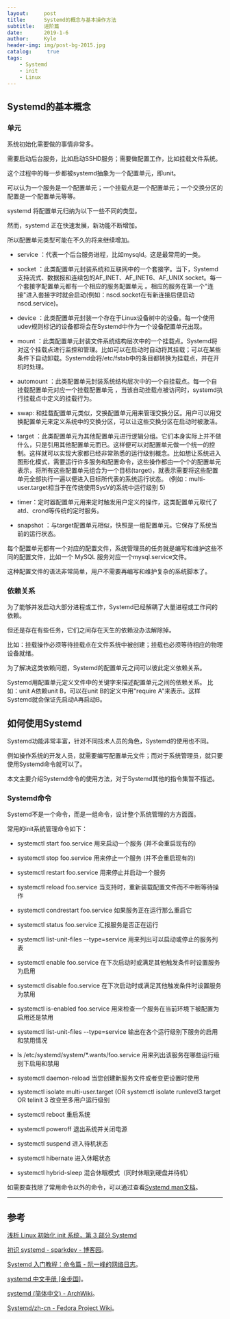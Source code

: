 ```yaml
---
layout:     post
title:      Systemd的概念与基本操作方法
subtitle:   进阶篇
date:       2019-1-6
author:     Kyle
header-img: img/post-bg-2015.jpg
catalog: 	 true
tags:
    - Systemd
    - init
    - Linux
---
```


## Systemd的基本概念

### 单元

系统初始化需要做的事情非常多。

需要启动后台服务，比如启动SSHD服务；需要做配置工作，比如挂载文件系统。

这个过程中的每一步都被systemd抽象为一个配置单元，即unit。

可以认为一个服务是一个配置单元；一个挂载点是一个配置单元；一个交换分区的配置是一个配置单元等等。

systemd 将配置单元归纳为以下一些不同的类型。

然而，systemd 正在快速发展，新功能不断增加。

所以配置单元类型可能在不久的将来继续增加。

- service ：代表一个后台服务进程，比如mysqld。这是最常用的一类。
+ socket ：此类配置单元封装系统和互联网中的一个套接字。当下，Systemd支持流式、数据报和连续包的AF_INET、AF_INET6、AF_UNIX socket。每一个套接字配置单元都有一个相应的服务配置单元 。相应的服务在第一个"连接"进入套接字时就会启动(例如：nscd.socket在有新连接后便启动nscd.service)。
- device ：此类配置单元封装一个存在于Linux设备树中的设备。每一个使用udev规则标记的设备都将会在Systemd中作为一个设备配置单元出现。
+ mount ：此类配置单元封装文件系统结构层次中的一个挂载点。Systemd将对这个挂载点进行监控和管理。比如可以在启动时自动将其挂载；可以在某些条件下自动卸载。Systemd会将/etc/fstab中的条目都转换为挂载点，并在开机时处理。
- automount ：此类配置单元封装系统结构层次中的一个自挂载点。每一个自挂载配置单元对应一个挂载配置单元 ，当该自动挂载点被访问时，systemd执行挂载点中定义的挂载行为。
+ swap: 和挂载配置单元类似，交换配置单元用来管理交换分区。用户可以用交换配置单元来定义系统中的交换分区，可以让这些交换分区在启动时被激活。
- target ：此类配置单元为其他配置单元进行逻辑分组。它们本身实际上并不做什么，只是引用其他配置单元而已。这样便可以对配置单元做一个统一的控制。这样就可以实现大家都已经非常熟悉的运行级别概念。比如想让系统进入图形化模式，需要运行许多服务和配置命令，这些操作都由一个个的配置单元表示，将所有这些配置单元组合为一个目标(target)，就表示需要将这些配置单元全部执行一遍以便进入目标所代表的系统运行状态。 (例如：multi-user.target相当于在传统使用SysV的系统中运行级别 5)
+ timer：定时器配置单元用来定时触发用户定义的操作，这类配置单元取代了atd、crond等传统的定时服务。
- snapshot ：与target配置单元相似，快照是一组配置单元。它保存了系统当前的运行状态。

每个配置单元都有一个对应的配置文件，系统管理员的任务就是编写和维护这些不同的配置文件，比如一个 MySQL 服务对应一个mysql.service文件。

这种配置文件的语法非常简单，用户不需要再编写和维护复杂的系统脚本了。

### 依赖关系

为了能够并发启动大部分进程或工作，Systemd已经解耦了大量进程或工作间的依赖。

但还是存在有些任务，它们之间存在天生的依赖没办法解除掉。

比如：挂载操作必须等待挂载点在文件系统中被创建；挂载也必须等待相应的物理设备就绪。

为了解决这类依赖问题，Systemd的配置单元之间可以彼此定义依赖关系。

Systemd用配置单元定义文件中的关键字来描述配置单元之间的依赖关系。
比如：unit A依赖unit B，可以在unit B的定义中用"require A"来表示。这样Systemd就会保证先启动A再启动B。

## 如何使用Systemd

Systemd功能非常丰富，针对不同技术人员的角色，Systemd的使用也不同。

例如操作系统的开发人员，就需要编写配置单元文件；而对于系统管理员，就只要使用Systemd命令就可以了。

本文主要介绍Systemd命令的使用方法，对于Systemd其他的指令集暂不描述。

### Systemd命令

Systemd不是一个命令，而是一组命令，设计整个系统管理的方方面面。

常用的init系统管理命令如下：

+ systemctl start foo.service 用来启动一个服务 (并不会重启现有的)
- systemctl stop foo.service 用来停止一个服务 (并不会重启现有的)
+ systemctl restart foo.service 用来停止并启动一个服务
- systemctl reload foo.service 当支持时，重新装载配置文件而不中断等待操作
+ systemctl condrestart foo.service 如果服务正在运行那么重启它
- systemctl status foo.service 汇报服务是否正在运行
+ systemctl list-unit-files --type=service 用来列出可以启动或停止的服务列表
- systemctl enable foo.service 在下次启动时或满足其他触发条件时设置服务为启用
+ systemctl disable foo.service 在下次启动时或满足其他触发条件时设置服务为禁用
- systemctl is-enabled foo.service 用来检查一个服务在当前环境下被配置为启用还是禁用
+ systemctl list-unit-files --type=service 输出在各个运行级别下服务的启用和禁用情况
- ls /etc/systemd/system/*.wants/foo.service 用来列出该服务在哪些运行级别下启用和禁用
+ systemctl daemon-reload 当您创建新服务文件或者变更设置时使用
- systemctl isolate multi-user.target (OR systemctl isolate runlevel3.target OR telinit 3 改变至多用户运行级别
+ systemctl reboot 重启系统
- systemctl poweroff 退出系统并关闭电源
+ systemctl suspend 进入待机状态
- systemctl hibernate 进入休眠状态
+ systemctl hybrid-sleep 混合休眠模式（同时休眠到硬盘并待机）

如需要查找除了常用命令以外的命令，可以通过查看<a href="https://www.freedesktop.org/software/systemd/man/" target="_blank">Systemd man文档</a>。

---

## 参考

<a href="https://www.ibm.com/developerworks/cn/linux/1407_liuming_init3/index.html" target="_blank">浅析 Linux 初始化 init 系统，第 3 部分 Systemd</a>

<a href="http://www.cnblogs.com/sparkdev/p/8448237.html" target="_blank">初识 systemd - sparkdev - 博客园</a>。

<a href="http://www.ruanyifeng.com/blog/2016/03/systemd-tutorial-commands.html" target="_blank">Systemd 入门教程：命令篇 - 阮一峰的网络日志</a>。

<a href="http://www.jinbuguo.com/systemd/systemd.html" target="_blank">systemd 中文手册 [金步国]</a>。

<a href="https://wiki.archlinux.org/index.php/Systemd_(%E7%AE%80%E4%BD%93%E4%B8%AD%E6%96%87)#%E4%BD%BF%E7%94%A8%E5%8D%95%E5%85%83" target="_blank">systemd (简体中文) - ArchWiki</a>。

<a href="https://fedoraproject.org/wiki/Systemd/zh-cn" target="_blank">Systemd/zh-cn - Fedora Project Wiki</a>。
